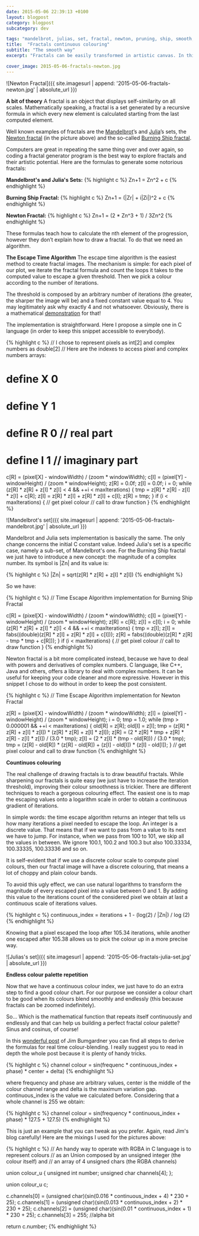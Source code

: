 ```yaml
---
date: 2015-05-06 22:39:13 +0100
layout: blogpost
category: blogpost
subcategory: dev

tags: "mandelbrot, julias, set, fractal, newton, pruning, ship, smooth, colouring, algorithm"
title:  "Fractals continuous colouring"
subtitle: "The smooth way"
excerpt: "Fractals can be easily transformed in artistic canvas. In this tutorial I show you how to achieve continuous colouration for the well-known fractals."

cover_image: 2015-05-06-fractals-newton.jpg
---
```


![Newton Fractal]({{ site.imagesurl | append: '2015-05-06-fractals-newton.jpg' | absolute_url }})

__A bit of theory__
A fractal is an object that displays self-similarity on all scales. Mathematically speaking, a fractal is a set generated by a recursive formula in which every new element is calculated starting from the last computed element.

Well known examples of fractals are the [Mandelbrot](https://en.wikipedia.org/wiki/Mandelbrot_set)’s and [Julia](https://en.wikipedia.org/wiki/Julia_set)’s sets, the [Newton fractal](https://en.wikipedia.org/wiki/Newton_fractal) (in the picture above) and the so-called [Burning Ship fractal](https://en.wikipedia.org/wiki/Burning_Ship_fractal).

Computers are great in repeating the same thing over and over again, so coding a fractal generator program is the best way to explore fractals and their artistic potential. Here are the formulas to generate some notorious fractals:

__Mandelbrot's and Julia's Sets:__
{% highlight c %}
Zn+1 = Zn^2 + c
{% endhighlight %}

__Burning Ship Fractal:__
{% highlight c %}
Zn+1 = (|Zr| + i|Zi|)^2 + c
{% endhighlight %}

__Newton Fractal:__
{% highlight c %}
Zn+1 = (2 * Zn^3 + 1) / 3Zn^2
{% endhighlight %}

These formulas teach how to calculate the nth element of the progression, however they don’t explain how to draw a fractal. To do that we need an algorithm.

__The Escape Time Algorithm__
The escape time algorithm is the easiest method to create fractal images. The mechanism is simple: for each pixel of our plot, we iterate the fractal formula and count the loops it takes to the computed value to escape a given threshold. Then we pick a colour according to the number of iterations.

The threshold is composed by an arbitrary number of iterations (the greater, the sharper the image will be) and a fixed constant value equal to 4. You may legitimately ask why exactly 4 and not whatsoever. Obviously, there is a mathematical [demonstration](https://en.wikipedia.org/wiki/Mandelbrot_set#Optimizations) for that!

The implementation is straightforward. Here I propose a simple one in C language (in order to keep this snippet accessible to everybody).

{% highlight c %}
// I chose to represent pixels as int[2] and complex numbers as double[2]
// Here are the indexes to access pixel and complex numbers arrays:

# define X      0
# define Y      1
# define R      0   // real part
# define I      1   // imaginary part

c[R] = (pixel[X] - windowWidth) / (zoom * windowWidth);
c[I] = (pixel[Y] - windowHeight) / (zoom * windowHeight);
z[R] = 0.0f;
z[I] = 0.0f;
i = 0;
while (z[R] * z[R] + z[I] * z[I] < 4 && ++i < maxIterations)
{
  tmp = z[R] * z[R] - z[I] * z[I] + c[R];
  z[I] = z[R] * z[I] + z[R] * z[I] + c[I];
  z[R] = tmp;
}
if (i < maxIterations)
{
  // get pixel colour
  // call to draw function
}
{% endhighlight %}

![Mandelbrot's set]({{ site.imagesurl | append: '2015-05-06-fractals-mandelbrot.jpg' | absolute_url }})

Mandelbrot and Julia sets implementation is basically the same. The only change concerns the initial C constant value. Indeed Julia's set is a specific case, namely a sub-set, of Mandelbrot's one. For the Burning Ship fractal we just have to introduce a new concept: the magnitude of a complex number. Its symbol is <span>&#124;</span>Zn<span>&#124;</span> and its value is:

{% highlight c %}
|Zn| = sqrt(z[R] * z[R] + z[I] * z[I])
{% endhighlight %}

So we have:

{% highlight c %}
// Time Escape Algorithm implementation for Burning Ship Fractal

c[R] = (pixel[X] - windowWidth) / (zoom * windowWidth);
c[I] = (pixel[Y] - windowHeight) / (zoom * windowHeight);
z[R] = c[R];
z[I] = c[I];
i = 0;
while (z[R] * z[R] + z[I] * z[I] < 4 && ++i < maxIterations)
{
  tmp = z[I];
  z[I] = fabs((double)(z[R] * z[I] + z[R] * z[I] + c[I]));
  z[R] = fabs((double)(z[R] * z[R] - tmp * tmp + c[R]));
}
if (i < maxIterations)
{
  // get pixel colour
  // call to draw function
}
{% endhighlight %}

Newton fractal is a bit more complicated instead, because we have to deal with powers and derivatives of complex numbers. C language, like C++, Java and others, offers a library to deal with complex numbers. It can be useful for keeping your code cleaner and more expressive. However in this snippet I chose to do without in order to keep the post consistent.

{% highlight c %}
// Time Escape Algorithm implementation for Newton Fractal

z[R] = (pixel[X] - windowWidth) / (zoom * windowWidth);
z[I] = (pixel[Y] - windowHeight) / (zoom * windowHeight);
i = 0;
tmp = 1.0;
while (tmp > 0.000001 && ++i < maxIterations)
{
  old[R] = z[R];
  old[I] = z[I];
  tmp = (z[R] * z[R] + z[I] * z[I]) * (z[R] * z[R] + z[I] * z[I]);
  z[R] = (2 * z[R] * tmp + z[R] * z[R] - z[I] * z[I]) / (3.0 * tmp);
  z[I] = (2 * z[I] * (tmp - old[R])) / (3.0 * tmp);
  tmp = (z[R] - old[R]) * (z[R] - old[R]) + (z[I] - old[I]) * (z[I] - old[I]);
}
// get pixel colour and call to draw function
{% endhighlight %}

__Countinuos colouring__

The real challenge of drawing fractals is to draw beautiful fractals. While sharpening our fractals is quite easy (we just have to increase the iteration threshold), improving their colour smoothness is trickier. There are different techniques to reach a gorgeous colouring effect. The easiest one is to map the escaping values onto a logarithm scale in order to obtain a continuous gradient of iterations.

In simple words: the time escape algorithm returns an integer that tells us how many iterations a pixel needed to escape the loop. An integer is a discrete value. That means that if we want to pass from a value to its next we have to jump. For instance, when we pass from 100 to 101, we skip all the values in between. We ignore 100.1, 100.2 and 100.3 but also 100.33334, 100.33335, 100.33336 and so on.

It is self-evident that if we use a discrete colour scale to compute pixel colours, then our fractal image will have a discrete colouring, that means a lot of choppy and plain colour bands.

To avoid this ugly effect, we can use natural logarithms to transform the magnitude of every escaped pixel into a value between 0 and 1. By adding this value to the iterations count of the considered pixel we obtain at last a continuous scale of iterations values.

{% highlight c %}
continuous_index = iterations + 1 - (log(2) / |Zn|) / log (2)
{% endhighlight %}

Knowing that a pixel escaped the loop after 105.34 iterations, while another one escaped after 105.38 allows us to pick the colour up in a more precise way.

![Julias's set]({{ site.imagesurl | append: '2015-05-06-fractals-julia-set.jpg' | absolute_url }})

__Endless colour palette repetition__

Now that we have a continuous colour index, we just have to do an extra step to find a good colour chart. For our purpose we consider a colour chart to be good when its colours blend smoothly and endlessly (this because fractals can be zoomed indefinitely).

So... Which is the mathematical function that repeats itself continuously and endlessly and that can help us building a perfect fractal colour palette? Sinus and cosinus, of course!

In this [wonderful post](https://www.krazydad.com/tutorials/makecolours.php) of Jim Bumgardner you can find all steps to derive the formulas for real time colour-blending. I really suggest you to read in depth the whole post because it is plenty of handy tricks.

{% highlight c %}
channel colour = sin(frequenc * continuous_index + phase) * center + delta)
{% endhighlight %}

where frequency and phase are arbitrary values, center is the middle of the colour channel range and delta is the maximum variation gap. continuous_index is the value we calculated before. Considering that a whole channel is 255 we obtain:

{% highlight c %}
channel colour = sin(frequency * continuous_index + phase) * 127.5 + 127.5)
{% endhighlight %}

This is just an example that you can tweak as you prefer. Again, read Jim's blog carefully!
Here are the mixings I used for the pictures above:

{% highlight c %}
// An handy way to operate with RGBA in C language is to represent colours
// as an Union composed by an unsigned integer (the colour itself) and
// an array of 4 unsigned chars (the RGBA channels)

union       colour_u
{
  unsigned int  number;
  unsigned char channels[4];
};

union colour_u     c;

c.channels[0] = (unsigned char)(sin(0.016 * continuous_index + 4) * 230 + 25);
c.channels[1] = (unsigned char)(sin(0.013 * continuous_index + 2) * 230 + 25);
c.channels[2] = (unsigned char)(sin(0.01 * continuous_index + 1) * 230 + 25);
c.channels[3] = 255; //alpha bit

return c.number;
{% endhighlight %}

